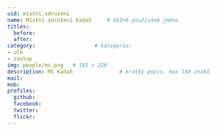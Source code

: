 ```yaml
---
uid: mistni.sdruzeni
name: Místní sdružení Kadaň  	# běžně používáné jméno
titles:
  before: 
  after:
category:                 	# kategorie:
- ulk
- zastup
img: people/ms.png   # 165 x 220
description: MS Kadaň            	# kratký popis, max 160 znaků
mail: 
mob:	
profiles:
  github:
  facebook: 
  twitter: 
  flickr:
---
```





